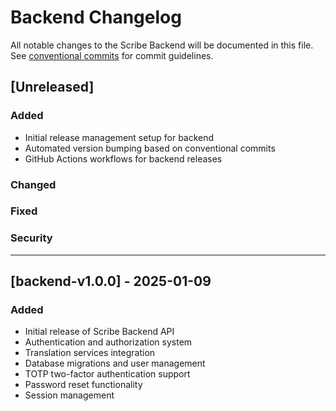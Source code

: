 # Backend Changelog

All notable changes to the Scribe Backend will be documented in this file. See [conventional commits](https://conventionalcommits.org) for commit guidelines.

## [Unreleased]

### Added
- Initial release management setup for backend
- Automated version bumping based on conventional commits
- GitHub Actions workflows for backend releases

### Changed

### Fixed

### Security

---

## [backend-v1.0.0] - 2025-01-09

### Added
- Initial release of Scribe Backend API
- Authentication and authorization system
- Translation services integration
- Database migrations and user management
- TOTP two-factor authentication support
- Password reset functionality
- Session management
